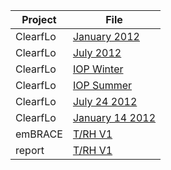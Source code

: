 

|Project | File
|--| --|
| ClearfLo | [January 2012](https://suegrimmond.github.io/html/ReportJanuary2012.html)|
| ClearfLo | [July 2012](https://suegrimmond.github.io/html/ReportJuly2012.html)|
| ClearfLo | [IOP Winter](https://suegrimmond.github.io/html/IOPWinter.html)|
| ClearfLo | [IOP Summer](https://suegrimmond.github.io/html/IOPSummer.html)|
| ClearfLo | [July 24 2012](https://suegrimmond.github.io/html/CFJuly24_2012.html)|
| ClearfLo | [January 14 2012](https://suegrimmond.github.io/html/CFjan14_162012.html)|
|emBRACE |[T/RH V1](https://suegrimmond.github.io/html/emBRACE2013/emBRACEreport_v1.html) |
| report |[T/RH V1](https://suegrimmond.github.io/html/report.html)|
